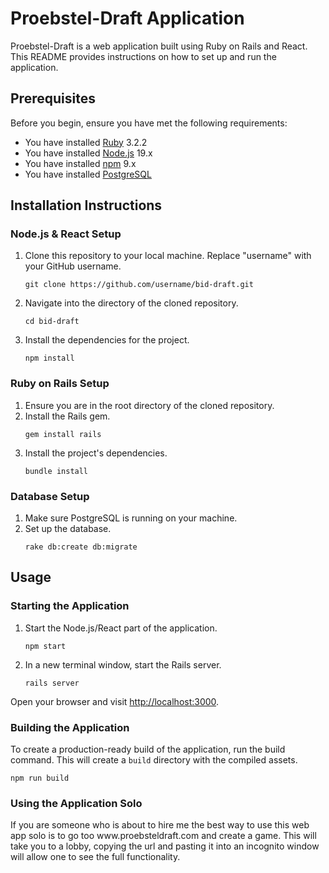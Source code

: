 <h1>Proebstel-Draft Application</h1>
<p>Proebstel-Draft is a web application built using Ruby on Rails and React. This README provides instructions on how to set up and run the application.</p>

<h2>Prerequisites</h2>
<p>Before you begin, ensure you have met the following requirements:</p>
<ul>
  <li>You have installed <a href="https://www.ruby-lang.org/en/documentation/installation/">Ruby</a> 3.2.2</li>
  <li>You have installed <a href="https://nodejs.org/en/download/">Node.js</a> 19.x</li>
  <li>You have installed <a href="https://www.npmjs.com/get-npm">npm</a> 9.x</li>
  <li>You have installed <a href="https://www.postgresql.org/download/">PostgreSQL</a></li>
</ul>

<h2>Installation Instructions</h2>

<h3>Node.js & React Setup</h3>
<ol>
  <li>Clone this repository to your local machine.
      Replace "username" with your GitHub username.
      <pre><code>git clone https://github.com/username/bid-draft.git</code></pre>
  </li>
  <li>Navigate into the directory of the cloned repository.
      <pre><code>cd bid-draft</code></pre>
  </li>
  <li>Install the dependencies for the project.
      <pre><code>npm install</code></pre>
  </li>
</ol>

<h3>Ruby on Rails Setup</h3>
<ol>
  <li>Ensure you are in the root directory of the cloned repository.</li>
  <li>Install the Rails gem.
      <pre><code>gem install rails</code></pre>
  </li>
  <li>Install the project's dependencies.
      <pre><code>bundle install</code></pre>
  </li>
</ol>

<h3>Database Setup</h3>
<ol>
  <li>Make sure PostgreSQL is running on your machine.</li>
  <li>Set up the database.
      <pre><code>rake db:create db:migrate</code></pre>
  </li>
</ol>

<h2>Usage</h2>

<h3>Starting the Application</h3>
<ol>
  <li>Start the Node.js/React part of the application.
      <pre><code>npm start</code></pre>
  </li>
  <li>In a new terminal window, start the Rails server.
      <pre><code>rails server</code></pre>
  </li>
</ol>
<p>Open your browser and visit <a href="http://localhost:3000">http://localhost:3000</a>.</p>

<h3>Building the Application</h3>
<p>To create a production-ready build of the application, run the build command. This will create a <code>build</code> directory with the compiled assets.</p>
<pre><code>npm run build</code></pre>

<h3>Using the Application Solo</h3>
<p> If you are someone who is about to hire me the best way to use this web app solo is to go too www.proebsteldraft.com and create a game. This will take you to a lobby, copying the url and pasting it into an incognito window will allow one to see the full functionality.
